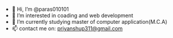 - 👋 Hi, I’m @paras010101
- 👀 I’m interested in coading and web development
- 🌱 I’m currently studying  master of computer application(M.C.A)
- 📫 contact me on: priyanshup311@gmail.com 

<!---
paras010101/paras010101 is a ✨ special ✨ repository because its `README.md` (this file) appears on your GitHub profile.
You can click the Preview link to take a look at your changes.
--->
